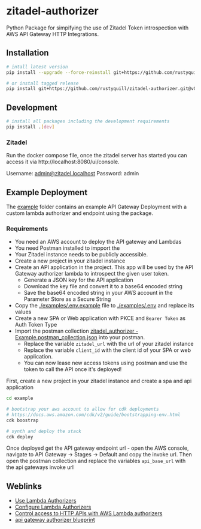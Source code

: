 # zitadel-authorizer
Python Package for simpifying the use of Zitadel Token introspection with AWS API Gateway HTTP Integrations.

## Installation

```bash
# intall latest version
pip install --upgrade --force-reinstall git+https://github.com/rustyquill/zitadel-authorizer.git

# or install tagged release
pip install git+https://github.com/rustyquill/zitadel-authorizer.git@v0.1.0
```

## Development

```bash
# install all packages including the development requirements
pip install .[dev]
```

### Zitadel

Run the docker compose file, once the zitadel server has started you can access it via http://localhost:8080/ui/console.

Username: admin@zitadel.localhost
Password: admin

## Example Deployment

The [example](./example/) folder contains an example API Gateway Deployment with a custom lambda authorizer and endpoint using the package.

### Requirements

- You need an AWS account to deploy the API gateway and Lambdas
- You need Postman installed to impport the 
- Your Zitadel instance needs to be publicly accessible.
- Create a new project in your zitadel instance
- Create an API application in the project. This app will be used by the API Gateway authorizer lambda to introspect the given user token.
  - Generate a JSON key for the API application
  - Download the key file and convert it to a base64 encoded string
  - Save the base64 encoded string in your AWS account in the Parameter Store as a Secure String
- Copy the [./examples/.env.example](./example/.env.example) file to [./examples/.env](./examples/.env) and replace its values
- Create a new SPA or Web application with PKCE and `Bearer Token` as Auth Token Type
- Import the postman collection [zitadel_authorizer - Example.postman_collection.json](./example/zitadel_authorizer%20-%20Example.postman_collection.json) into your postman.
  - Replace the variable `zitadel_url` with the url of your zitadel instance
  - Replace the variable `client_id` with the client id of your SPA or web application.
  - You can now lease new access tokens using postman and use the token to call the API once it's deployed!

First, create a new project in your zitadel instance and create a spa and api application

```bash
cd example

# bootstrap your aws account to allow for cdk deployments
# https://docs.aws.amazon.com/cdk/v2/guide/bootstrapping-env.html
cdk boostrap

# synth and deploy the stack
cdk deploy
```

Once deployed get the API gateway endpoint url - open the AWS console, navigate to API Gateway -> Stages -> Default and copy the invoke url.
Then open the postman collection and replace the variables `api_base_url` with the api gateways invoke url

## Weblinks

- [Use Lambda Authorizers](https://docs.aws.amazon.com/apigateway/latest/developerguide/apigateway-use-lambda-authorizer.html)
- [Configure Lambda Authorizers](https://docs.aws.amazon.com/apigateway/latest/developerguide/configure-api-gateway-lambda-authorization.html)
- [Control access to HTTP APIs with AWS Lambda authorizers](https://docs.aws.amazon.com/apigateway/latest/developerguide/http-api-lambda-authorizer.html)
- [api gateway authorizer blueprint](https://github.com/awslabs/aws-apigateway-lambda-authorizer-blueprints/blob/master/blueprints/python/api-gateway-authorizer-python.py)
